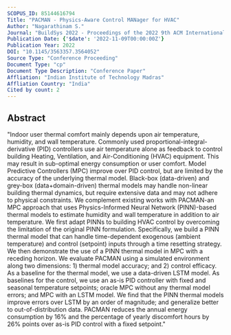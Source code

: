 ```yaml
---
SCOPUS_ID: 85144616794
Title: "PACMAN - Physics-Aware Control MANager for HVAC"
Author: "Nagarathinam S."
Journal: "BuildSys 2022 - Proceedings of the 2022 9th ACM International Conference on Systems for Energy-Efficient Buildings, Cities, and Transportation"
Publication Date: {'$date': '2022-11-09T00:00:00Z'}
Publication Year: 2022
DOI: "10.1145/3563357.3564052"
Source Type: "Conference Proceeding"
Document Type: "cp"
Document Type Description: "Conference Paper"
Affliation: "Indian Institute of Technology Madras"
Affliation Country: "India"
Cited by count: 2
---
```


## Abstract
"Indoor user thermal comfort mainly depends upon air temperature, humidity, and wall temperature. Commonly used proportional-integral-derivative (PID) controllers use air temperature alone as feedback to control building Heating, Ventilation, and Air-Conditioning (HVAC) equipment. This may result in sub-optimal energy consumption or user comfort. Model Predictive Controllers (MPC) improve over PID control, but are limited by the accuracy of the underlying thermal model. Black-box (data-driven) and grey-box (data+domain-driven) thermal models may handle non-linear building thermal dynamics, but require extensive data and may not adhere to physical constraints. We complement existing works with PACMAN-an MPC approach that uses Physics-Informed Neural Network (PINN)-based thermal models to estimate humidity and wall temperature in addition to air temperature. We first adapt PINNs to building HVAC control by overcoming the limitation of the original PINN formulation. Specifically, we build a PINN thermal model that can handle time-dependent exogenous (ambient temperature) and control (setpoint) inputs through a time resetting strategy. We then demonstrate the use of a PINN thermal model in MPC with a receding horizon. We evaluate PACMAN using a simulated environment along two dimensions: 1) thermal model accuracy; and 2) control efficacy. As a baseline for the thermal model, we use a data-driven LSTM model. As baselines for the control, we use an as-is PID controller with fixed and seasonal temperature setpoints; oracle MPC without any thermal model errors; and MPC with an LSTM model. We find that the PINN thermal models improve errors over LSTM by an order of magnitude; and generalize better to out-of-distribution data. PACMAN reduces the annual energy consumption by 16% and the percentage of yearly discomfort hours by 26% points over as-is PID control with a fixed setpoint."
